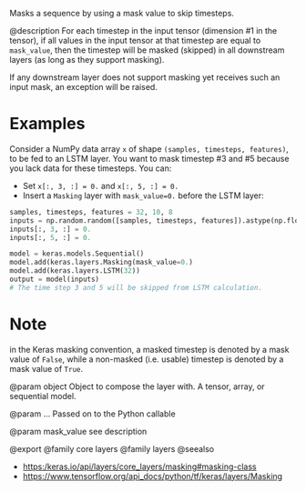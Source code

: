 Masks a sequence by using a mask value to skip timesteps.

@description
For each timestep in the input tensor (dimension #1 in the tensor),
if all values in the input tensor at that timestep
are equal to `mask_value`, then the timestep will be masked (skipped)
in all downstream layers (as long as they support masking).

If any downstream layer does not support masking yet receives such
an input mask, an exception will be raised.

# Examples
Consider a NumPy data array `x` of shape `(samples, timesteps, features)`,
to be fed to an LSTM layer. You want to mask timestep #3 and #5 because you
lack data for these timesteps. You can:

- Set `x[:, 3, :] = 0.` and `x[:, 5, :] = 0.`
- Insert a `Masking` layer with `mask_value=0.` before the LSTM layer:

```python
samples, timesteps, features = 32, 10, 8
inputs = np.random.random([samples, timesteps, features]).astype(np.float32)
inputs[:, 3, :] = 0.
inputs[:, 5, :] = 0.

model = keras.models.Sequential()
model.add(keras.layers.Masking(mask_value=0.)
model.add(keras.layers.LSTM(32))
output = model(inputs)
# The time step 3 and 5 will be skipped from LSTM calculation.
```

# Note
in the Keras masking convention, a masked timestep is denoted by
a mask value of `False`, while a non-masked (i.e. usable) timestep
is denoted by a mask value of `True`.

@param object
Object to compose the layer with. A tensor, array, or sequential model.

@param ...
Passed on to the Python callable

@param mask_value
see description

@export
@family core layers
@family layers
@seealso
+ <https:/keras.io/api/layers/core_layers/masking#masking-class>
+ <https://www.tensorflow.org/api_docs/python/tf/keras/layers/Masking>
